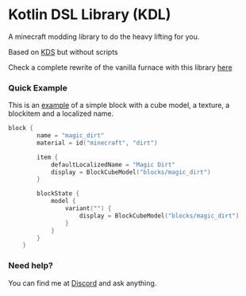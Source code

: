 # Kotlin DSL Library (KDL)
A minecraft modding library to do the heavy lifting for you.

Based on [KDS](https://github.com/cout970/KDS) but without scripts

Check a complete rewrite of the vanilla furnace with this library [here](src/examples/kotlin/example_mod/Furnace.kt)

### Quick Example
This is an [example](src/examples/kotlin/example_mod/Blocks.kt) of a simple block with a cube model, a texture, a blockitem and a localized name. 
```kotlin
block {
        name = "magic_dirt"
        material = id("minecraft", "dirt")

        item {
            defaultLocalizedName = "Magic Dirt"
            display = BlockCubeModel("blocks/magic_dirt")
        }

        blockState {
            model {
                variant("") {
                    display = BlockCubeModel("blocks/magic_dirt")
                }
            }
        }
    }
```

### Need help?
You can find me at [Discord](https://discord.gg/VbQs3ve) and ask anything.